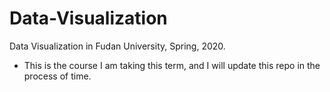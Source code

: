 # Data-Visualization
Data Visualization in Fudan University, Spring, 2020.

* This is the course I am taking this term, and I will update this repo in the process of time.
